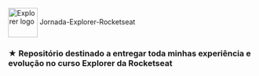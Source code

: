  <img src="https://imgur.com/X4HdxWx.png"  width="60px" align="center" alt="Explorer logo"> Jornada-Explorer-Rocketseat
 ### ★ Repositório destinado a entregar toda minhas experiência e evolução no curso Explorer da Rocketseat
 
 
 
 

